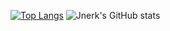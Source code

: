 [![Top Langs](https://github-readme-stats.vercel.app/api/top-langs/?username=jnerk&layout=compact&theme=ayu-mirage)](https://github.com/anuraghazra/github-readme-stats)
![Jnerk's GitHub stats](https://github-readme-stats.vercel.app/api?username=jnerk&show_icons=true&theme=ayu-mirage&hide_title=true)
